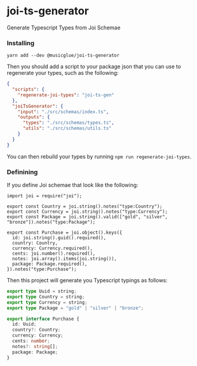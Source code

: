 # joi-ts-generator
Generate Typescript Types from Joi Schemae

### Installing

```
yarn add --dev @musicglue/joi-ts-generator
```

Then you should add a script to your package json that you can use to regenerate your types,
such as the following:

```json
{
  "scripts": {
    "regenerate-joi-types": "joi-ts-gen"
  },
  "joiTsGenerator": {
    "input": "./src/schemas/index.ts",
    "outputs": {
      "types": "./src/schemas/types.ts",
      "utils": "./src/schemas/utils.ts"
    }
  }
}
```

You can then rebuild your types by running `npm run regenerate-joi-types`.

### Definining

If you define Joi schemae that look like the following:

```es6
import joi = require("joi");

export const Country = joi.string().notes("type:Country");
export const Currency = joi.string().notes("type:Currency");
export const Package = joi.string().valid(["gold", "silver", "bronze"]).notes("type:Package");

export const Purchase = joi.object().keys({
  id: joi.string().guid().required(),
  country: Country,
  currency: Currency.required(),
  cents: joi.number().required(),
  notes: joi.array().items(joi.string()),
  package: Package.required(),
}).notes("type:Purchase");
```

Then this project will generate you Typescript typings as follows:

```ts
export type Uuid = string;
export type Country = string;
export type Currency = string;
export type Package = "gold" | "silver" | "bronze";

export interface Purchase {
  id: Uuid;
  country?: Country;
  currency: Currency;
  cents: number;
  notes?: string[];
  package: Package;
}
```
